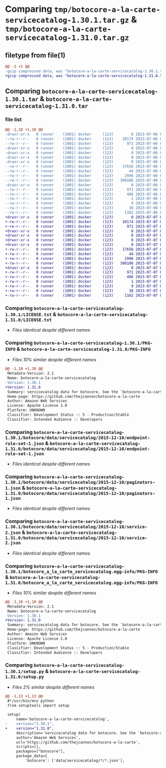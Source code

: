 # Comparing `tmp/botocore-a-la-carte-servicecatalog-1.30.1.tar.gz` & `tmp/botocore-a-la-carte-servicecatalog-1.31.0.tar.gz`

## filetype from file(1)

```diff
@@ -1 +1 @@
-gzip compressed data, was "botocore-a-la-carte-servicecatalog-1.30.1.tar", last modified: Thu Jul  6 01:45:33 2023, max compression
+gzip compressed data, was "botocore-a-la-carte-servicecatalog-1.31.0.tar", last modified: Fri Jul  7 01:44:27 2023, max compression
```

## Comparing `botocore-a-la-carte-servicecatalog-1.30.1.tar` & `botocore-a-la-carte-servicecatalog-1.31.0.tar`

### file list

```diff
@@ -1,18 +1,18 @@
-drwxr-xr-x   0 runner    (1001) docker     (123)        0 2023-07-06 01:45:33.971249 botocore-a-la-carte-servicecatalog-1.30.1/
--rw-r--r--   0 runner    (1001) docker     (123)    10174 2023-07-06 01:45:33.000000 botocore-a-la-carte-servicecatalog-1.30.1/LICENSE.txt
--rw-r--r--   0 runner    (1001) docker     (123)      971 2023-07-06 01:45:33.971249 botocore-a-la-carte-servicecatalog-1.30.1/PKG-INFO
-drwxr-xr-x   0 runner    (1001) docker     (123)        0 2023-07-06 01:45:33.971249 botocore-a-la-carte-servicecatalog-1.30.1/botocore/
-drwxr-xr-x   0 runner    (1001) docker     (123)        0 2023-07-06 01:45:33.971249 botocore-a-la-carte-servicecatalog-1.30.1/botocore/data/
-drwxr-xr-x   0 runner    (1001) docker     (123)        0 2023-07-06 01:45:33.971249 botocore-a-la-carte-servicecatalog-1.30.1/botocore/data/servicecatalog/
-drwxr-xr-x   0 runner    (1001) docker     (123)        0 2023-07-06 01:45:33.971249 botocore-a-la-carte-servicecatalog-1.30.1/botocore/data/servicecatalog/2015-12-10/
--rw-r--r--   0 runner    (1001) docker     (123)    17656 2023-07-06 01:44:40.000000 botocore-a-la-carte-servicecatalog-1.30.1/botocore/data/servicecatalog/2015-12-10/endpoint-rule-set-1.json
--rw-r--r--   0 runner    (1001) docker     (123)       44 2023-07-06 01:44:40.000000 botocore-a-la-carte-servicecatalog-1.30.1/botocore/data/servicecatalog/2015-12-10/examples-1.json
--rw-r--r--   0 runner    (1001) docker     (123)     2996 2023-07-06 01:44:40.000000 botocore-a-la-carte-servicecatalog-1.30.1/botocore/data/servicecatalog/2015-12-10/paginators-1.json
--rw-r--r--   0 runner    (1001) docker     (123)   300106 2023-07-06 01:44:40.000000 botocore-a-la-carte-servicecatalog-1.30.1/botocore/data/servicecatalog/2015-12-10/service-2.json
-drwxr-xr-x   0 runner    (1001) docker     (123)        0 2023-07-06 01:45:33.971249 botocore-a-la-carte-servicecatalog-1.30.1/botocore_a_la_carte_servicecatalog.egg-info/
--rw-r--r--   0 runner    (1001) docker     (123)      971 2023-07-06 01:45:33.000000 botocore-a-la-carte-servicecatalog-1.30.1/botocore_a_la_carte_servicecatalog.egg-info/PKG-INFO
--rw-r--r--   0 runner    (1001) docker     (123)      486 2023-07-06 01:45:33.000000 botocore-a-la-carte-servicecatalog-1.30.1/botocore_a_la_carte_servicecatalog.egg-info/SOURCES.txt
--rw-r--r--   0 runner    (1001) docker     (123)        1 2023-07-06 01:45:33.000000 botocore-a-la-carte-servicecatalog-1.30.1/botocore_a_la_carte_servicecatalog.egg-info/dependency_links.txt
--rw-r--r--   0 runner    (1001) docker     (123)        9 2023-07-06 01:45:33.000000 botocore-a-la-carte-servicecatalog-1.30.1/botocore_a_la_carte_servicecatalog.egg-info/top_level.txt
--rw-r--r--   0 runner    (1001) docker     (123)       38 2023-07-06 01:45:33.971249 botocore-a-la-carte-servicecatalog-1.30.1/setup.cfg
--rw-r--r--   0 runner    (1001) docker     (123)     1162 2023-07-06 01:45:33.000000 botocore-a-la-carte-servicecatalog-1.30.1/setup.py
+drwxr-xr-x   0 runner    (1001) docker     (123)        0 2023-07-07 01:44:27.423776 botocore-a-la-carte-servicecatalog-1.31.0/
+-rw-r--r--   0 runner    (1001) docker     (123)    10174 2023-07-07 01:44:27.000000 botocore-a-la-carte-servicecatalog-1.31.0/LICENSE.txt
+-rw-r--r--   0 runner    (1001) docker     (123)      971 2023-07-07 01:44:27.423776 botocore-a-la-carte-servicecatalog-1.31.0/PKG-INFO
+drwxr-xr-x   0 runner    (1001) docker     (123)        0 2023-07-07 01:44:27.419777 botocore-a-la-carte-servicecatalog-1.31.0/botocore/
+drwxr-xr-x   0 runner    (1001) docker     (123)        0 2023-07-07 01:44:27.419777 botocore-a-la-carte-servicecatalog-1.31.0/botocore/data/
+drwxr-xr-x   0 runner    (1001) docker     (123)        0 2023-07-07 01:44:27.419777 botocore-a-la-carte-servicecatalog-1.31.0/botocore/data/servicecatalog/
+drwxr-xr-x   0 runner    (1001) docker     (123)        0 2023-07-07 01:44:27.423776 botocore-a-la-carte-servicecatalog-1.31.0/botocore/data/servicecatalog/2015-12-10/
+-rw-r--r--   0 runner    (1001) docker     (123)    17656 2023-07-07 01:43:28.000000 botocore-a-la-carte-servicecatalog-1.31.0/botocore/data/servicecatalog/2015-12-10/endpoint-rule-set-1.json
+-rw-r--r--   0 runner    (1001) docker     (123)       44 2023-07-07 01:43:28.000000 botocore-a-la-carte-servicecatalog-1.31.0/botocore/data/servicecatalog/2015-12-10/examples-1.json
+-rw-r--r--   0 runner    (1001) docker     (123)     2996 2023-07-07 01:43:28.000000 botocore-a-la-carte-servicecatalog-1.31.0/botocore/data/servicecatalog/2015-12-10/paginators-1.json
+-rw-r--r--   0 runner    (1001) docker     (123)   300106 2023-07-07 01:43:28.000000 botocore-a-la-carte-servicecatalog-1.31.0/botocore/data/servicecatalog/2015-12-10/service-2.json
+drwxr-xr-x   0 runner    (1001) docker     (123)        0 2023-07-07 01:44:27.423776 botocore-a-la-carte-servicecatalog-1.31.0/botocore_a_la_carte_servicecatalog.egg-info/
+-rw-r--r--   0 runner    (1001) docker     (123)      971 2023-07-07 01:44:27.000000 botocore-a-la-carte-servicecatalog-1.31.0/botocore_a_la_carte_servicecatalog.egg-info/PKG-INFO
+-rw-r--r--   0 runner    (1001) docker     (123)      486 2023-07-07 01:44:27.000000 botocore-a-la-carte-servicecatalog-1.31.0/botocore_a_la_carte_servicecatalog.egg-info/SOURCES.txt
+-rw-r--r--   0 runner    (1001) docker     (123)        1 2023-07-07 01:44:27.000000 botocore-a-la-carte-servicecatalog-1.31.0/botocore_a_la_carte_servicecatalog.egg-info/dependency_links.txt
+-rw-r--r--   0 runner    (1001) docker     (123)        9 2023-07-07 01:44:27.000000 botocore-a-la-carte-servicecatalog-1.31.0/botocore_a_la_carte_servicecatalog.egg-info/top_level.txt
+-rw-r--r--   0 runner    (1001) docker     (123)       38 2023-07-07 01:44:27.423776 botocore-a-la-carte-servicecatalog-1.31.0/setup.cfg
+-rw-r--r--   0 runner    (1001) docker     (123)     1162 2023-07-07 01:44:27.000000 botocore-a-la-carte-servicecatalog-1.31.0/setup.py
```

### Comparing `botocore-a-la-carte-servicecatalog-1.30.1/LICENSE.txt` & `botocore-a-la-carte-servicecatalog-1.31.0/LICENSE.txt`

 * *Files identical despite different names*

### Comparing `botocore-a-la-carte-servicecatalog-1.30.1/PKG-INFO` & `botocore-a-la-carte-servicecatalog-1.31.0/PKG-INFO`

 * *Files 10% similar despite different names*

```diff
@@ -1,10 +1,10 @@
 Metadata-Version: 2.1
 Name: botocore-a-la-carte-servicecatalog
-Version: 1.30.1
+Version: 1.31.0
 Summary: servicecatalog data for botocore. See the `botocore-a-la-carte` package for more info.
 Home-page: https://github.com/thejcannon/botocore-a-la-carte
 Author: Amazon Web Services
 License: Apache License 2.0
 Platform: UNKNOWN
 Classifier: Development Status :: 5 - Production/Stable
 Classifier: Intended Audience :: Developers
```

### Comparing `botocore-a-la-carte-servicecatalog-1.30.1/botocore/data/servicecatalog/2015-12-10/endpoint-rule-set-1.json` & `botocore-a-la-carte-servicecatalog-1.31.0/botocore/data/servicecatalog/2015-12-10/endpoint-rule-set-1.json`

 * *Files identical despite different names*

### Comparing `botocore-a-la-carte-servicecatalog-1.30.1/botocore/data/servicecatalog/2015-12-10/paginators-1.json` & `botocore-a-la-carte-servicecatalog-1.31.0/botocore/data/servicecatalog/2015-12-10/paginators-1.json`

 * *Files identical despite different names*

### Comparing `botocore-a-la-carte-servicecatalog-1.30.1/botocore/data/servicecatalog/2015-12-10/service-2.json` & `botocore-a-la-carte-servicecatalog-1.31.0/botocore/data/servicecatalog/2015-12-10/service-2.json`

 * *Files identical despite different names*

### Comparing `botocore-a-la-carte-servicecatalog-1.30.1/botocore_a_la_carte_servicecatalog.egg-info/PKG-INFO` & `botocore-a-la-carte-servicecatalog-1.31.0/botocore_a_la_carte_servicecatalog.egg-info/PKG-INFO`

 * *Files 10% similar despite different names*

```diff
@@ -1,10 +1,10 @@
 Metadata-Version: 2.1
 Name: botocore-a-la-carte-servicecatalog
-Version: 1.30.1
+Version: 1.31.0
 Summary: servicecatalog data for botocore. See the `botocore-a-la-carte` package for more info.
 Home-page: https://github.com/thejcannon/botocore-a-la-carte
 Author: Amazon Web Services
 License: Apache License 2.0
 Platform: UNKNOWN
 Classifier: Development Status :: 5 - Production/Stable
 Classifier: Intended Audience :: Developers
```

### Comparing `botocore-a-la-carte-servicecatalog-1.30.1/setup.py` & `botocore-a-la-carte-servicecatalog-1.31.0/setup.py`

 * *Files 2% similar despite different names*

```diff
@@ -1,13 +1,13 @@
 #!/usr/bin/env python
 from setuptools import setup
 
 setup(
     name='botocore-a-la-carte-servicecatalog',
-    version="1.30.1",
+    version="1.31.0",
     description='servicecatalog data for botocore. See the `botocore-a-la-carte` package for more info.',
     author='Amazon Web Services',
     url='https://github.com/thejcannon/botocore-a-la-carte',
     scripts=[],
     packages=["botocore"],
     package_data={
         'botocore': ['data/servicecatalog/*/*.json'],
```

